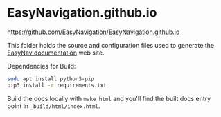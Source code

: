 # EasyNavigation.github.io

https://github.com/EasyNavigation/EasyNavigation.github.io

This folder holds the source and configuration files used to generate the
[EasyNav documentation](https://github.com/EasyNavigation/EasyNavigation.git) web site.

Dependencies for Build:

``` bash
sudo apt install python3-pip
pip3 install -r requirements.txt
```

Build the docs locally with `make html` and you'll find the built docs entry point in `_build/html/index.html`.

